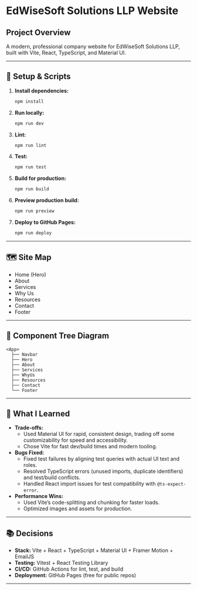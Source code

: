 # EdWiseSoft Solutions LLP Website

## Project Overview
A modern, professional company website for EdWiseSoft Solutions LLP, built with Vite, React, TypeScript, and Material UI. 

---

## 🚀 Setup & Scripts

1. **Install dependencies:**
   ```sh
   npm install
   ```
2. **Run locally:**
   ```sh
   npm run dev
   ```
3. **Lint:**
   ```sh
   npm run lint
   ```
4. **Test:**
   ```sh
   npm run test
   ```
5. **Build for production:**
   ```sh
   npm run build
   ```
6. **Preview production build:**
   ```sh
   npm run preview
   ```
7. **Deploy to GitHub Pages:**
   ```sh
   npm run deploy
   ```

---

## 🗺️ Site Map

- Home (Hero)
- About
- Services
- Why Us
- Resources
- Contact
- Footer

---

## 🌳 Component Tree Diagram

```
<App>
  ├── Navbar
  ├── Hero
  ├── About
  ├── Services
  ├── WhyUs
  ├── Resources
  ├── Contact
  └── Footer
```

---

## 📝 What I Learned

- **Trade-offs:**
  - Used Material UI for rapid, consistent design, trading off some customizability for speed and accessibility.
  - Chose Vite for fast dev/build times and modern tooling.
- **Bugs Fixed:**
  - Fixed test failures by aligning test queries with actual UI text and roles.
  - Resolved TypeScript errors (unused imports, duplicate identifiers) and test/build conflicts.
  - Handled React import issues for test compatibility with `@ts-expect-error`.
- **Performance Wins:**
  - Used Vite’s code-splitting and chunking for faster loads.
  - Optimized images and assets for production.

---

## 📚 Decisions
- **Stack:** Vite + React + TypeScript + Material UI + Framer Motion + EmailJS
- **Testing:** Vitest + React Testing Library
- **CI/CD:** GitHub Actions for lint, test, and build
- **Deployment:** GitHub Pages (free for public repos)

---
